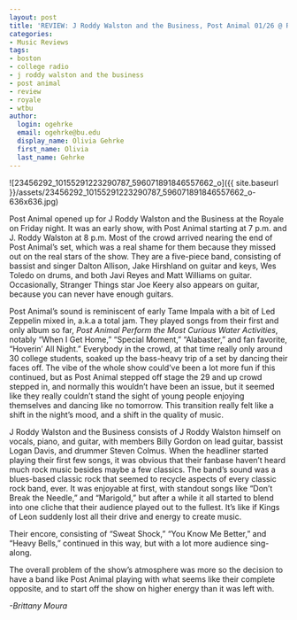 ```yaml
---
layout: post
title: 'REVIEW: J Roddy Walston and the Business, Post Animal 01/26 @ Royale'
categories:
- Music Reviews
tags:
- boston
- college radio
- j roddy walston and the business
- post animal
- review
- royale
- wtbu
author:
  login: ogehrke
  email: ogehrke@bu.edu
  display_name: Olivia Gehrke
  first_name: Olivia
  last_name: Gehrke
---
```

![23456292_10155291223290787_596071891846557662_o]({{ site.baseurl }}/assets/23456292_10155291223290787_596071891846557662_o-636x636.jpg)

Post Animal opened up for J Roddy Walston and the Business at the Royale on Friday night. It was an early show, with Post Animal starting at 7 p.m. and J. Roddy Walston at 8 p.m. Most of the crowd arrived nearing the end of Post Animal’s set, which was a real shame for them because they missed out on the real stars of the show. They are a five-piece band, consisting of bassist and singer Dalton Allison, Jake Hirshland on guitar and keys, Wes Toledo on drums, and both Javi Reyes and Matt Williams on guitar. Occasionally, Stranger Things star Joe Keery also appears on guitar, because you can never have enough guitars.

Post Animal’s sound is reminiscent of early Tame Impala with a bit of Led Zeppelin mixed in, a.k.a a total jam. They played songs from their first and only album so far, _Post Animal Perform the Most Curious Water Activities_, notably “When I Get Home,” “Special Moment,” “Alabaster,” and fan favorite, “Hoverin’ All Night.” Everybody in the crowd, at that time really only around 30 college students, soaked up the bass-heavy trip of a set by dancing their faces off. The vibe of the whole show could’ve been a lot more fun if this continued, but as Post Animal stepped off stage the 29 and up crowd stepped in, and normally this wouldn’t have been an issue, but it seemed like they really couldn’t stand the sight of young people enjoying themselves and dancing like no tomorrow. This transition really felt like a shift in the night’s mood, and a shift in the quality of music.

J Roddy Walston and the Business consists of J Roddy Walston himself on vocals, piano, and guitar, with members Billy Gordon on lead guitar, bassist Logan Davis, and drummer Steven Colmus. When the headliner started playing their first few songs, it was obvious that their fanbase haven’t heard much rock music besides maybe a few classics. The band’s sound was a blues-based classic rock that seemed to recycle aspects of every classic rock band, ever. It was enjoyable at first, with standout songs like “Don’t Break the Needle,” and “Marigold,” but after a while it all started to blend into one cliche that their audience played out to the fullest. It’s like if Kings of Leon suddenly lost all their drive and energy to create music.

Their encore, consisting of “Sweat Shock,” “You Know Me Better,” and “Heavy Bells,” continued in this way, but with a lot more audience sing-along.

The overall problem of the show’s atmosphere was more so the decision to have a band like Post Animal playing with what seems like their complete opposite, and to start off the show on higher energy than it was left with.

_\-Brittany Moura_